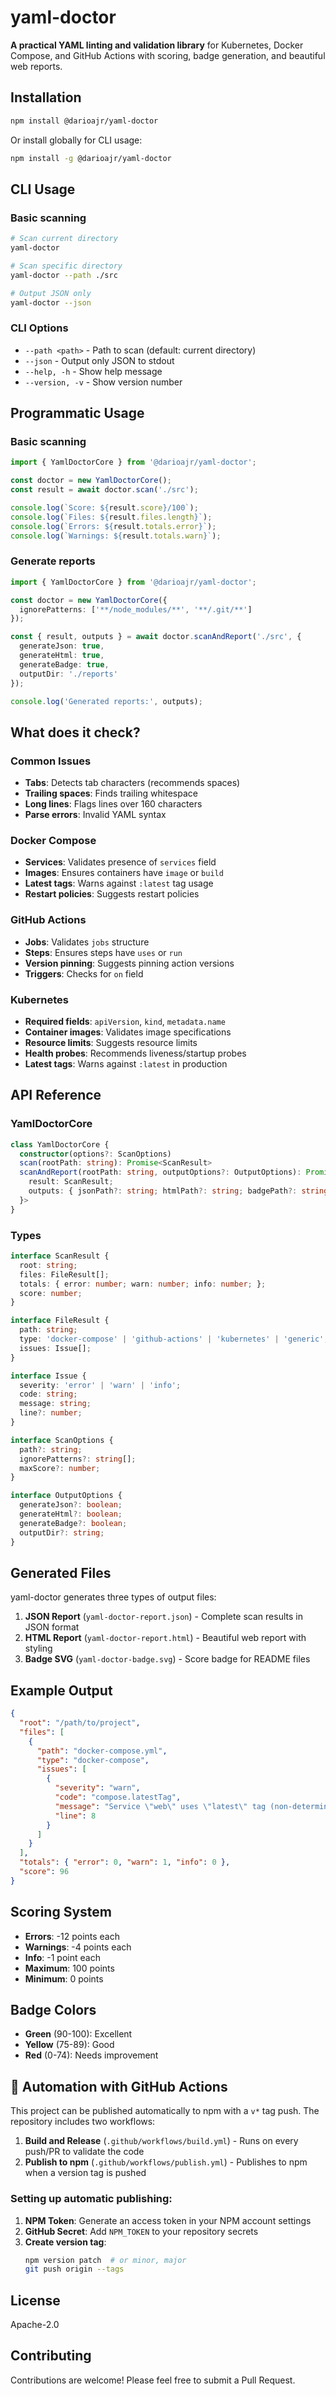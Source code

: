 # yaml-doctor

**A practical YAML linting and validation library** for Kubernetes, Docker Compose, and GitHub Actions with scoring, badge generation, and beautiful web reports.

## Installation

```bash
npm install @darioajr/yaml-doctor
```

Or install globally for CLI usage:

```bash
npm install -g @darioajr/yaml-doctor
```

## CLI Usage

### Basic scanning
```bash
# Scan current directory
yaml-doctor

# Scan specific directory
yaml-doctor --path ./src

# Output JSON only
yaml-doctor --json
```

### CLI Options
- `--path <path>` - Path to scan (default: current directory)
- `--json` - Output only JSON to stdout
- `--help, -h` - Show help message
- `--version, -v` - Show version number

## Programmatic Usage

### Basic scanning
```typescript
import { YamlDoctorCore } from '@darioajr/yaml-doctor';

const doctor = new YamlDoctorCore();
const result = await doctor.scan('./src');

console.log(`Score: ${result.score}/100`);
console.log(`Files: ${result.files.length}`);
console.log(`Errors: ${result.totals.error}`);
console.log(`Warnings: ${result.totals.warn}`);
```

### Generate reports
```typescript
import { YamlDoctorCore } from '@darioajr/yaml-doctor';

const doctor = new YamlDoctorCore({
  ignorePatterns: ['**/node_modules/**', '**/.git/**']
});

const { result, outputs } = await doctor.scanAndReport('./src', {
  generateJson: true,
  generateHtml: true,
  generateBadge: true,
  outputDir: './reports'
});

console.log('Generated reports:', outputs);
```

## What does it check?

### Common Issues
- **Tabs**: Detects tab characters (recommends spaces)
- **Trailing spaces**: Finds trailing whitespace
- **Long lines**: Flags lines over 160 characters
- **Parse errors**: Invalid YAML syntax

### Docker Compose
- **Services**: Validates presence of `services` field
- **Images**: Ensures containers have `image` or `build`
- **Latest tags**: Warns against `:latest` tag usage
- **Restart policies**: Suggests restart policies

### GitHub Actions
- **Jobs**: Validates `jobs` structure
- **Steps**: Ensures steps have `uses` or `run`
- **Version pinning**: Suggests pinning action versions
- **Triggers**: Checks for `on` field

### Kubernetes
- **Required fields**: `apiVersion`, `kind`, `metadata.name`
- **Container images**: Validates image specifications
- **Resource limits**: Suggests resource limits
- **Health probes**: Recommends liveness/startup probes
- **Latest tags**: Warns against `:latest` in production

## API Reference

### YamlDoctorCore

```typescript
class YamlDoctorCore {
  constructor(options?: ScanOptions)
  scan(rootPath: string): Promise<ScanResult>
  scanAndReport(rootPath: string, outputOptions?: OutputOptions): Promise<{
    result: ScanResult;
    outputs: { jsonPath?: string; htmlPath?: string; badgePath?: string; };
  }>
}
```

### Types

```typescript
interface ScanResult {
  root: string;
  files: FileResult[];
  totals: { error: number; warn: number; info: number; };
  score: number;
}

interface FileResult {
  path: string;
  type: 'docker-compose' | 'github-actions' | 'kubernetes' | 'generic';
  issues: Issue[];
}

interface Issue {
  severity: 'error' | 'warn' | 'info';
  code: string;
  message: string;
  line?: number;
}

interface ScanOptions {
  path?: string;
  ignorePatterns?: string[];
  maxScore?: number;
}

interface OutputOptions {
  generateJson?: boolean;
  generateHtml?: boolean;
  generateBadge?: boolean;
  outputDir?: string;
}
```

## Generated Files

yaml-doctor generates three types of output files:

1. **JSON Report** (`yaml-doctor-report.json`) - Complete scan results in JSON format
2. **HTML Report** (`yaml-doctor-report.html`) - Beautiful web report with styling
3. **Badge SVG** (`yaml-doctor-badge.svg`) - Score badge for README files

## Example Output

```json
{
  "root": "/path/to/project",
  "files": [
    {
      "path": "docker-compose.yml",
      "type": "docker-compose",
      "issues": [
        {
          "severity": "warn",
          "code": "compose.latestTag",
          "message": "Service \"web\" uses \"latest\" tag (non-deterministic)",
          "line": 8
        }
      ]
    }
  ],
  "totals": { "error": 0, "warn": 1, "info": 0 },
  "score": 96
}
```

## Scoring System

- **Errors**: -12 points each
- **Warnings**: -4 points each  
- **Info**: -1 point each
- **Maximum**: 100 points
- **Minimum**: 0 points

## Badge Colors

- **Green** (90-100): Excellent
- **Yellow** (75-89): Good  
- **Red** (0-74): Needs improvement

## 🚀 Automation with GitHub Actions

This project can be published automatically to npm with a `v*` tag push. The repository includes two workflows:

1. **Build and Release** (`.github/workflows/build.yml`) - Runs on every push/PR to validate the code
2. **Publish to npm** (`.github/workflows/publish.yml`) - Publishes to npm when a version tag is pushed

### Setting up automatic publishing:

1. **NPM Token**: Generate an access token in your NPM account settings
2. **GitHub Secret**: Add `NPM_TOKEN` to your repository secrets
3. **Create version tag**:
   ```bash
   npm version patch  # or minor, major
   git push origin --tags
   ```

## License

Apache-2.0

## Contributing

Contributions are welcome! Please feel free to submit a Pull Request.

